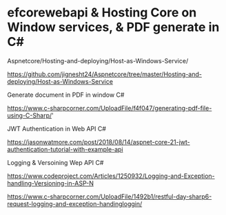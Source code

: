 # efcorewebapi & Hosting Core on Window services, & PDF generate in C#
Aspnetcore/Hosting-and-deploying/Host-as-Windows-Service/

https://github.com/jignesht24/Aspnetcore/tree/master/Hosting-and-deploying/Host-as-Windows-Service

Generate document in PDF in window C#

https://www.c-sharpcorner.com/UploadFile/f4f047/generating-pdf-file-using-C-Sharp/'

JWT Authentication in Web API C#

https://jasonwatmore.com/post/2018/08/14/aspnet-core-21-jwt-authentication-tutorial-with-example-api

Logging & Versoining Wep API C#

https://www.codeproject.com/Articles/1250932/Logging-and-Exception-handling-Versioning-in-ASP-N

https://www.c-sharpcorner.com/UploadFile/1492b1/restful-day-sharp6-request-logging-and-exception-handingloggin/


